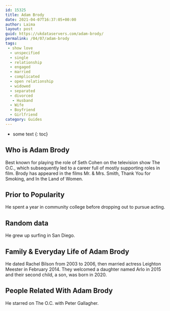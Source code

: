```yaml
---
id: 15325
title: Adam Brody
date: 2021-04-07T16:37:05+00:00
author: Laima
layout: post
guid: https://ukdataservers.com/adam-brody/
permalink: /04/07/adam-brody
tags:
 - show love
  - unspecified
  - single
  - relationship
  - engaged
  - married
  - complicated
  - open relationship
  - widowed
  - separated
  - divorced
   - Husband
  - Wife
  - Boyfriend
  - Girlfriend
category: Guides
---
```


* some text
{: toc}


## Who is Adam Brody
                  
                  
                  
Best known for playing the role of Seth Cohen on the television show The O.C., which subsequently led to a career full of mostly supporting roles in film. Brody has appeared in the films Mr. & Mrs. Smith, Thank You for Smoking, and In the Land of Women. 
                  
              
            
              
            
                
                
                
## Prior to Popularity
                  
                  
                  
He spent a year in community college before dropping out to pursue acting.
                  
              
            
              
            
                
                
                
## Random data
                  
                  
                  
He grew up surfing in San Diego.
                  
              
            
              
            
                
                
                
## Family & Everyday Life of Adam Brody
                  
                  
                  
He dated Rachel Bilson from 2003 to 2006, then married actress Leighton Meester in February 2014. They welcomed a daughter named Arlo in 2015 and their second child, a son, was born in 2020. 
                  
              
            
              
            
                
                
                
## People Related With Adam Brody
                  
                  
                  
He starred on The O.C. with Peter Gallagher.
                  
              
            
              
            
                
              
            
              
              
            
            
              
            
          
          
          